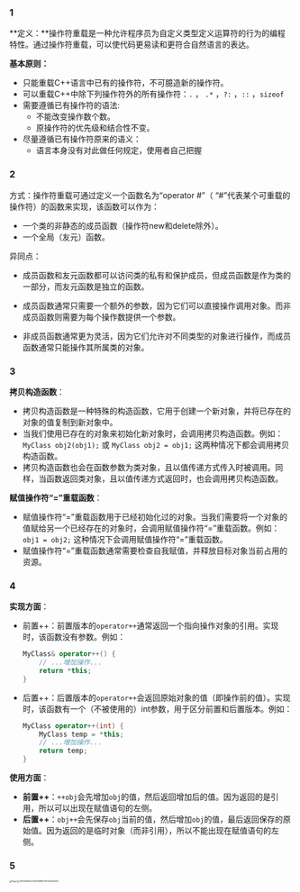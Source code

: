 ### 1

**定义：**操作符重载是一种允许程序员为自定义类型定义运算符的行为的编程特性。通过操作符重载，可以使代码更易读和更符合自然语言的表达。

**基本原则：**

- 只能重载C++语言中已有的操作符，不可臆造新的操作符。
- 可以重载C++中除下列操作符外的所有操作符：`.` ， `.*` ，`?:` ，`::` ，`sizeof` 
- 需要遵循已有操作符的语法:
  - 不能改变操作数个数。
  - 原操作符的优先级和结合性不变。
- 尽量遵循已有操作符原来的语义：
  - 语言本身没有对此做任何规定，使用者自己把握 



### 2

方式：操作符重载可通过定义一个函数名为“operator #”（ “#”代表某个可重载的操作符）的函数来实现，该函数可以作为：

- 一个类的非静态的成员函数（操作符new和delete除外）。
- 一个全局（友元）函数。

异同点：

- 成员函数和友元函数都可以访问类的私有和保护成员，但成员函数是作为类的一部分，而友元函数是独立的函数。

- 成员函数通常只需要一个额外的参数，因为它们可以直接操作调用对象。而非成员函数则需要为每个操作数提供一个参数。

- 非成员函数通常更为灵活，因为它们允许对不同类型的对象进行操作，而成员函数通常只能操作其所属类的对象。



### 3

**拷贝构造函数**：

- 拷贝构造函数是一种特殊的构造函数，它用于创建一个新对象，并将已存在的对象的值复制到新对象中。
- 当我们使用已存在的对象来初始化新对象时，会调用拷贝构造函数。例如：`MyClass obj2(obj1);` 或 `MyClass obj2 = obj1;` 这两种情况下都会调用拷贝构造函数。
- 拷贝构造函数也会在函数参数为类对象，且以值传递方式传入时被调用。同样，当函数返回类对象，且以值传递方式返回时，也会调用拷贝构造函数。

**赋值操作符“=”重载函数**：

- 赋值操作符“=”重载函数用于已经初始化过的对象。当我们需要将一个对象的值赋给另一个已经存在的对象时，会调用赋值操作符“=”重载函数。例如：`obj1 = obj2;` 这种情况下会调用赋值操作符“=”重载函数。
- 赋值操作符“=”重载函数通常需要检查自我赋值，并释放目标对象当前占用的资源。



### 4

**实现方面**：

- 前置++：前置版本的`operator++`通常返回一个指向操作对象的引用。实现时，该函数没有参数。例如：

  ```cpp
  MyClass& operator++() {
      // ...增加操作...
      return *this;
  }
  ```

- 后置++：后置版本的`operator++`会返回原始对象的值（即操作前的值）。实现时，该函数有一个（不被使用的）int参数，用于区分前置和后置版本。例如：

  ```cpp
  MyClass operator++(int) {
      MyClass temp = *this;
      // ...增加操作...
      return temp;
  }
  ```

**使用方面**：

- **前置++**：`++obj`会先增加`obj`的值，然后返回增加后的值。因为返回的是引用，所以可以出现在赋值语句的左侧。
- **后置++**：`obj++`会先保存`obj`当前的值，然后增加`obj`的值，最后返回保存的原始值。因为返回的是临时对象（而非引用），所以不能出现在赋值语句的左侧。



### 5

<img src="D:\Tecent Software\QQ\QQ records\Tencent Files\895695497\FileRecv\Page1.png" alt="Page1" align="left" style="zoom: 25%;" />

<img src="D:\Tecent Software\QQ\QQ records\Tencent Files\895695497\Image\C2C\8975A0863C13095D885D11F74E2A6AA4.png" alt="8975A0863C13095D885D11F74E2A6AA4" align="left" style="zoom:25%;" />